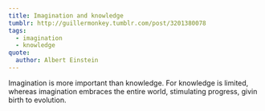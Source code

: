 ```yaml
---
title: Imagination and knowledge
tumblr: http://guillermonkey.tumblr.com/post/3201380078
tags:
  - imagination
  - knowledge
quote:
  author: Albert Einstein
---
```


Imagination is more important than knowledge. For knowledge is limited, whereas imagination embraces the entire world, stimulating progress, givin birth to evolution.
